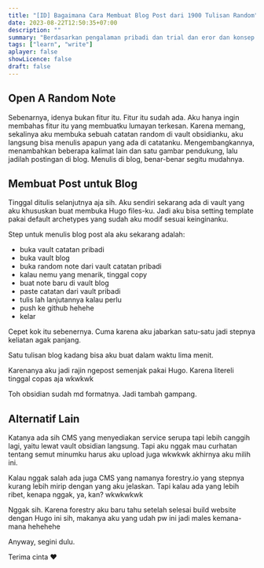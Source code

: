 ```yaml
---
title: "[ID] Bagaimana Cara Membuat Blog Post dari 1900 Tulisan Random"
date: 2023-08-22T12:50:35+07:00
description: "" 
summary: "Berdasarkan pengalaman pribadi dan trial dan eror dan konsep kerja cerdas wkwkw"
tags: ["learn", "write"]
aplayer: false
showLicence: false
draft: false
---
```


## Open A Random Note

Sebenarnya, idenya bukan fitur itu. Fitur itu sudah ada. Aku hanya ingin membahas fitur itu yang membuatku lumayan terkesan. Karena memang, sekalinya aku membuka sebuah catatan random di vault obsidianku, aku langsung bisa menulis apapun yang ada di catatanku. Mengembangkannya, menambahkan beberapa kalimat lain dan satu gambar pendukung, lalu jadilah postingan di blog. Menulis di blog, benar-benar segitu mudahnya.

## Membuat Post untuk Blog

Tinggal ditulis selanjutnya aja sih. Aku sendiri sekarang ada di vault yang aku khususkan buat membuka Hugo files-ku. Jadi aku bisa setting template pakai default archetypes yang sudah aku modif sesuai keinginanku. 

Step untuk menulis blog post ala aku sekarang adalah:
- buka vault catatan pribadi
- buka vault blog
- buka random note dari vault catatan pribadi
- kalau nemu yang menarik, tinggal copy
- buat note baru di vault blog
- paste catatan dari vault pribadi
- tulis lah lanjutannya kalau perlu
- push ke github hehehe
- kelar

Cepet kok itu sebenernya. Cuma karena aku jabarkan satu-satu jadi stepnya keliatan agak panjang.

Satu tulisan blog kadang bisa aku buat dalam waktu lima menit. 

Karenanya aku jadi rajin ngepost semenjak pakai Hugo. Karena litereli tinggal copas aja wkwkwk

Toh obsidian sudah md formatnya. Jadi tambah gampang.

## Alternatif Lain

Katanya ada sih CMS yang menyediakan service serupa tapi lebih canggih lagi, yaitu lewat vault obsidian langsung. Tapi aku nggak mau curhatan tentang semut minumku harus aku upload juga wkwkwk akhirnya aku milih ini.

Kalau nggak salah ada juga CMS yang namanya forestry.io yang stepnya kurang lebih mirip dengan yang aku jelaskan. Tapi kalau ada yang lebih ribet, kenapa nggak, ya, kan? wkwkwkwk 

Nggak sih. Karena forestry aku baru tahu setelah selesai build website dengan Hugo ini sih, makanya aku yang udah pw ini jadi males kemana-mana hehehehe

Anyway, segini dulu. 

Terima cinta :heart: